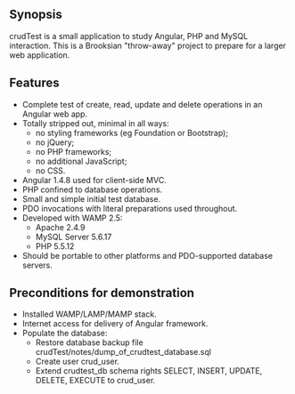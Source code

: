 ## Synopsis

crudTest is a small application to study Angular, PHP and MySQL interaction.
This is a Brooksian "throw-away" project to prepare for a larger web application.

## Features
- Complete test of create, read, update and delete operations in an Angular web app.
- Totally stripped out, minimal in all ways: 
    - no styling frameworks (eg Foundation or Bootstrap);
    - no jQuery;
    - no PHP frameworks;
    - no additional JavaScript;
    - no CSS.
- Angular 1.4.8 used for client-side MVC.
- PHP confined to database operations.
- Small and simple initial test database.
- PDO invocations with literal preparations used throughout.
- Developed with WAMP 2.5:
  - Apache 2.4.9
  - MySQL Server 5.6.17
  - PHP 5.5.12
- Should be portable to other platforms and PDO-supported database servers.

## Preconditions for demonstration
- Installed WAMP/LAMP/MAMP stack.
- Internet access for delivery of Angular framework.
- Populate the database:
  - Restore database backup file crudTest/notes/dump_of_crudtest_database.sql
  - Create user crud_user.
  - Extend crudtest_db schema rights SELECT, INSERT, UPDATE, DELETE, EXECUTE to crud_user.

